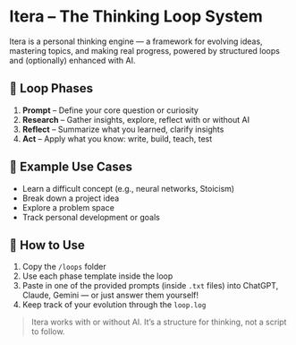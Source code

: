 # Itera – The Thinking Loop System

Itera is a personal thinking engine — a framework for evolving ideas, mastering topics, and making real progress, powered by structured loops and (optionally) enhanced with AI.

## 🔁 Loop Phases

1. **Prompt** – Define your core question or curiosity
2. **Research** – Gather insights, explore, reflect with or without AI
3. **Reflect** – Summarize what you learned, clarify insights
4. **Act** – Apply what you know: write, build, teach, test

## 💬 Example Use Cases

- Learn a difficult concept (e.g., neural networks, Stoicism)
- Break down a project idea
- Explore a problem space
- Track personal development or goals

## 🚀 How to Use

1. Copy the `/loops` folder
2. Use each phase template inside the loop
3. Paste in one of the provided prompts (inside `.txt` files) into ChatGPT, Claude, Gemini — or just answer them yourself!
4. Keep track of your evolution through the `loop.log`

> Itera works with or without AI. It’s a structure for thinking, not a script to follow.

